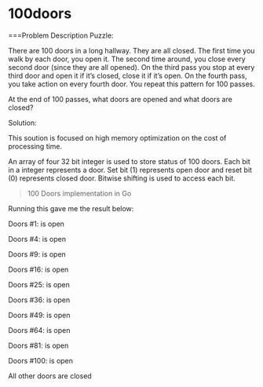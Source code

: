 100doors
========
===Problem Description
Puzzle:

There are 100 doors in a long hallway. They are all closed. The first time you walk by each door, you open it. The second time around, you close every second door (since they are all opened). On the third pass you stop at every third door and open it if it’s closed, close it if it’s open. On the fourth pass, you take action on every fourth door. You repeat this pattern for 100 passes.

At the end of 100 passes, what doors are opened and what doors are closed?

Solution:

This soution is focused on high memory optimization on the cost of processing time.

An array of four 32 bit integer is used to store status of 100 doors. Each bit in a integer represents a door. Set bit (1) represents open door and reset bit (0) represents closed door. Bitwise shifting is used to access each bit.


> 100 Doors implementation in Go

Running this gave me the result below:

Doors #1: is open

Doors #4: is open

Doors #9: is open

Doors #16: is open

Doors #25: is open

Doors #36: is open

Doors #49: is open

Doors #64: is open

Doors #81: is open

Doors #100: is open

All other doors are closed
